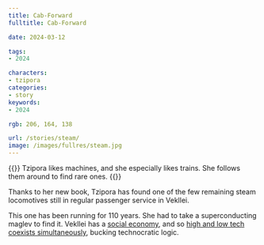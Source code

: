 ```yaml
---
title: Cab-Forward
fulltitle: Cab-Forward

date: 2024-03-12

tags:
- 2024

characters:
- tzipora
categories:
- story
keywords:
- 2024

rgb: 206, 164, 138

url: /stories/steam/
image: /images/fullres/steam.jpg
---
```

{{<note caption>}}
Tzipora likes machines, and she especially likes trains. She follows them around to find rare ones.
{{</note>}}

Thanks to her new book, Tzipora has found one of the few remaining steam locomotives still in regular passenger service in Vekllei.

This one has been running for 110 years. She had to take a superconducting maglev to find it. Vekllei has a [social economy](/social-economy/), and so [high and low tech coexists simultaneously](/bulletin/technology/), bucking technocratic logic.
